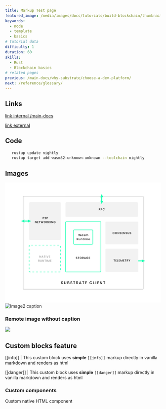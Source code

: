 ```yaml
---
title: Markup Test page
featured_image: /media/images/docs/tutorials/build-blockchain/thumbnail.jpg
keywords:
  - node
  - template
  - basics
# tutorial data
difficulty: 1
duration: 60
skills:
  - Rust
  - Blockchain basics
# related pages
previous: /main-docs/why-substrate/choose-a-dev-platform/
next: /reference/glossary/
---
```


## Links

[link internal /main-docs](/main-docs)

[link external](https://example.com)

## Code

```bash
   rustup update nightly
   rustup target add wasm32-unknown-unknown --toolchain nightly
```

## Images

![Image1 caption](/media/images/docs/reference/substrate-arch.png)
![Image2 caption](/media/images/docs/reference/substrate-arch-missing.png)

### Remote image without caption

![](https://docs.substrate.io/static/399a08a0da5e076e00f1b6b39cfa2b2f/416ee/kitties-tutorial.png)

## Custom blocks feature

[[info]]
| This custom block uses **simple** `[[info]]` markup directly in vanilla markdown and renders as html

[[danger]]
| This custom block uses **simple** `[[danger]]` markup directly in vanilla markdown and renders as html

### Custom components

<custom-component>Custom native HTML component</custom-component>
